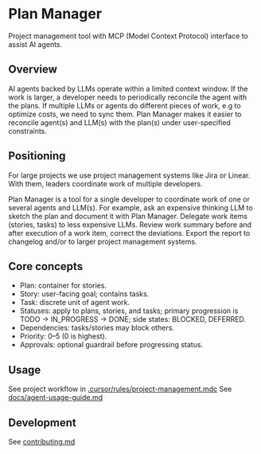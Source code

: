 # Plan Manager

Project management tool with MCP (Model Context Protocol) interface to assist AI agents. 

## Overview

AI agents backed by LLMs operate within a limited context window. If the work is larger, a developer needs to periodically reconcile the agent with the plans. If multiple LLMs or agents do different pieces of work, e.g to optimize costs, we need to sync them. Plan Manager makes it easier to reconcile agent(s) and LLM(s) with the plan(s) under user-specified constraints.

## Positioning

For large projects we use project management systems like Jira or Linear. With them, leaders coordinate work of multiple developers. 

Plan Manager is a tool for a single developer to coordinate work of one or several agents and LLM(s). For example, ask an expensive thinking LLM to sketch the plan and document it with Plan Manager. Delegate work items (stories, tasks) to less expensive LLMs. Review work summary before and after execution of a work item, correct the deviations. Export the report to changelog and/or to larger project management systems.

## Core concepts

- Plan: container for stories.
- Story: user-facing goal; contains tasks.
- Task: discrete unit of agent work.
- Statuses: apply to plans, stories, and tasks; primary progression is TODO → IN_PROGRESS → DONE; side states: BLOCKED, DEFERRED.
- Dependencies: tasks/stories may block others.
- Priority: 0–5 (0 is highest).
- Approvals: optional guardrail before progressing status.

## Usage

See project workflow in [.cursor/rules/project-management.mdc](.cursor/rules/project-management.mdc)
See [docs/agent-usage-guide.md](docs/agent-usage-guide.md)

## Development

See [contributing.md](contributing.md)

